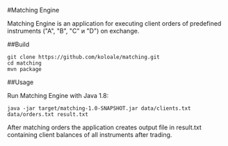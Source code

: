 #Matching Engine

Matching Engine is an application for executing client orders of predefined instruments ("A", "B", "C" и "D") on exchange.

##Build

    git clone https://github.com/koloale/matching.git
    cd matching
    mvn package


##Usage

Run Matching Engine with Java 1.8:

    java -jar target/matching-1.0-SNAPSHOT.jar data/clients.txt data/orders.txt result.txt


After matching orders the application creates output file in result.txt containing client balances of all instruments after trading.

